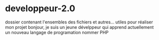 # developpeur-2.0
dossier contenant l'ensembles des fichiers et autres... utiles pour réaliser mon projet
bonjour, 
je suis un jeune dévelppeur qui apprend actuellement un nouveau langage de programation nommer PHP
